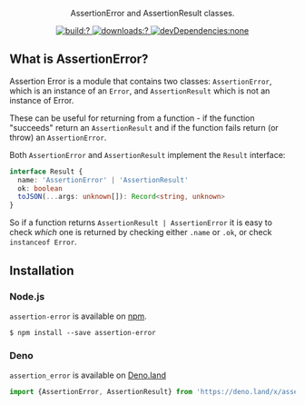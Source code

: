 <p align=center>
  AssertionError and AssertionResult classes.
</p>

<p align=center>
  <a href="https://github.com/chaijs/assertion-error/actions">
    <img
      alt="build:?"
      src="https://github.com/chaijs/assertion-error/actions/workflows/nodejs.yml/badge.svg"
    />
  </a><a href="https://www.npmjs.com/package/assertion-error">
    <img
      alt="downloads:?"
      src="https://img.shields.io/npm/dm/assertion-error.svg"
    />
  </a><a href="">
    <img
      alt="devDependencies:none"
      src="https://img.shields.io/badge/dependencies-none-brightgreen"
    />
  </a>
</p>

## What is AssertionError?

Assertion Error is a module that contains two classes: `AssertionError`, which
is an instance of an `Error`, and `AssertionResult` which is not an instance of
Error.

These can be useful for returning from a function - if the function "succeeds"
return an `AssertionResult` and if the function fails return (or throw) an
`AssertionError`.

Both `AssertionError` and `AssertionResult` implement the `Result` interface:

```typescript
interface Result {
  name: 'AssertionError' | 'AssertionResult'
  ok: boolean
  toJSON(...args: unknown[]): Record<string, unknown>
}
```

So if a function returns `AssertionResult | AssertionError` it is easy to check
_which_ one is returned by checking either `.name` or `.ok`, or check `instanceof Error`.

## Installation

### Node.js

`assertion-error` is available on [npm](http://npmjs.org).

```
$ npm install --save assertion-error
```

### Deno

`assertion_error` is available on [Deno.land](https://deno.land/x/assertion_error)

```typescript
import {AssertionError, AssertionResult} from 'https://deno.land/x/assertion_error@2.0.0/mod.ts'
```
